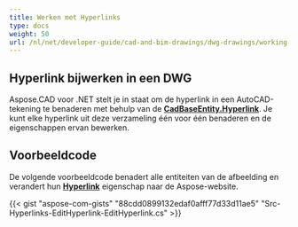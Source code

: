 ```yaml
---
title: Werken met Hyperlinks
type: docs
weight: 50
url: /nl/net/developer-guide/cad-and-bim-drawings/dwg-drawings/working-with-hyperlinks/
---
```


## **Hyperlink bijwerken in een DWG**

Aspose.CAD voor .NET stelt je in staat om de hyperlink in een AutoCAD-tekening te benaderen met behulp van de [**CadBaseEntity.Hyperlink**](https://reference.aspose.com/cad/net/aspose.cad.fileformats.cad.cadobjects/cadbaseentity/properties/hyperlink). Je kunt elke hyperlink uit deze verzameling één voor één benaderen en de eigenschappen ervan bewerken.

## Voorbeeldcode

De volgende voorbeeldcode benadert alle entiteiten van de afbeelding en verandert hun [**Hyperlink**](https://reference.aspose.com/cad/net/aspose.cad.fileformats.cad.cadobjects/cadbaseentity/properties/hyperlink) eigenschap naar de Aspose-website.

{{< gist "aspose-com-gists" "88cdd0899132edaf0afff77d33d11ae5" "Src-Hyperlinks-EditHyperlink-EditHyperlink.cs" >}}
